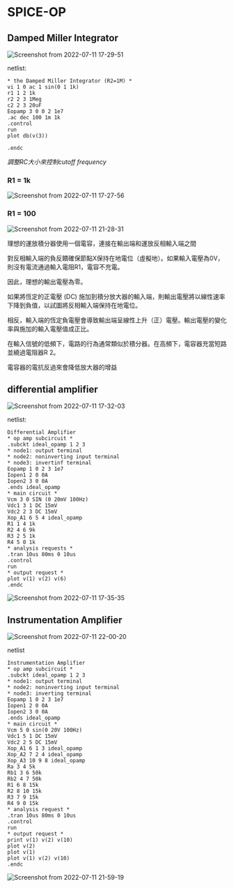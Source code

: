 # SPICE-OP
## **Damped Miller Integrator**

![Screenshot from 2022-07-11 17-29-51](https://user-images.githubusercontent.com/68816726/178234074-6e05f332-655b-40c7-9683-538bc50016a8.png)

netlist:
```
* the Damped Miller Integrator (R2=1M) *
vi 1 0 ac 1 sin(0 1 1k)
r1 1 2 1k
r2 2 3 1Meg
c2 2 3 20uF
Eopamp 3 0 0 2 1e7
.ac dec 100 1m 1k
.control
run
plot db(v(3))

.endc
```

*調整RC大小來控制cutoff frequency*
### R1 = 1k
![Screenshot from 2022-07-11 17-27-56](https://user-images.githubusercontent.com/68816726/178234206-b00e1393-44b0-453c-a87e-4a5b045af493.png)

### R1 = 100
![Screenshot from 2022-07-11 21-28-31](https://user-images.githubusercontent.com/68816726/178275259-6f353b85-be0e-4580-b273-1fbd25a35ca9.png)

理想的運放積分器使用一個電容，連接在輸出端和運放反相輸入端之間

對反相輸入端的負反饋確保節點X保持在地電位（虛擬地）。如果輸入電壓為0V，則沒有電流通過輸入電阻R1，電容不充電。

因此，理想的輸出電壓為零。

如果將恆定的正電壓 (DC) 施加到積分放大器的輸入端，則輸出電壓將以線性速率下降到負值，以試圖將反相輸入端保持在地電位。

相反，輸入端的恆定負電壓會導致輸出端呈線性上升（正）電壓。輸出電壓的變化率與施加的輸入電壓值成正比。


在輸入信號的低頻下，電路的行為通常類似於積分器。在高頻下，電容器充當短路並繞過電阻器R 2。

電容器的電抗反過來會降低放大器的增益


## differential amplifier

![Screenshot from 2022-07-11 17-32-03](https://user-images.githubusercontent.com/68816726/178234546-16d2b531-967d-423b-b579-ac78aa22306e.png)

netlist:
```
Differential Amplifier
* op amp subcircuit *
.subckt ideal_opamp 1 2 3
* node1: output terminal
* node2: noninverting input terminal
* node3: invertinf terminal
Eopamp 1 0 2 3 1e7
Iopen1 2 0 0A
Iopen2 3 0 0A
.ends ideal_opamp
* main circuit *
Vcm 3 0 SIN (0 20mV 100Hz)
Vdc1 3 1 DC 15mV
Vdc2 2 3 DC 15mV
Xop_A1 6 5 4 ideal_opamp
R1 1 4 1k
R2 4 6 9k
R3 2 5 1k
R4 5 0 1k
* analysis requests *
.tran 10us 80ms 0 10us
.control
run
* output request *
plot v(1) v(2) v(6)
.endc
```

![Screenshot from 2022-07-11 17-35-35](https://user-images.githubusercontent.com/68816726/178235200-796c93b8-0b33-4cbd-9ca2-f5c7164ba30d.png)

## Instrumentation Amplifier


![Screenshot from 2022-07-11 22-00-20](https://user-images.githubusercontent.com/68816726/178281592-7b29d6f9-1418-4388-a719-74c785bb8e8e.png)

netlist
```
Instrumentation Amplifier
* op amp subcircuit *
.subckt ideal_opamp 1 2 3
* node1: output terminal
* node2: noninverting input terminal
* node3: inverting terminal
Eopamp 1 0 2 3 1e7
Iopen1 2 0 0A
Iopen2 3 0 0A
.ends ideal_opamp
* main circuit *
Vcm 5 0 sin(0 20V 100Hz)
Vdc1 5 1 DC 15mV
Vdc2 2 5 DC 15mV
Xop_A1 6 1 3 ideal_opamp
Xop_A2 7 2 4 ideal_opamp
Xop_A3 10 9 8 ideal_opamp
Ra 3 4 5k
Rb1 3 6 50k
Rb2 4 7 50k
R1 6 8 15k
R2 8 10 15k
R3 7 9 15k
R4 9 0 15k
* analysis request *
.tran 10us 80ms 0 10us
.control
run
* output request *
print v(1) v(2) v(10)
plot v(2) 
plot v(1)
plot v(1) v(2) v(10)
.endc
```

![Screenshot from 2022-07-11 21-59-19](https://user-images.githubusercontent.com/68816726/178281717-5d50d4d5-e545-4160-8300-72e5414adab5.png)

